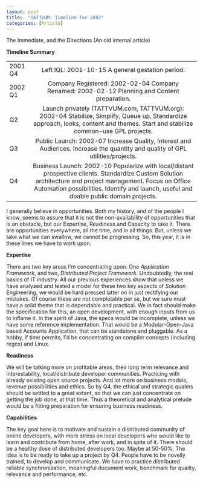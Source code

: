 ```yaml
---
layout: post
title:  "TATTVUM: Timeline for 2002"
categories: [Article]
---
```


The Immediate, and the Directions (An old internal article)

**Timeline Summary**

|        |        |
| ------------- |:-------------:|
| 2001 Q4 | Left IQL: 2001-10-15  A general gestation period. |
| 2002 Q1 | Company Registered: 2002-02-04 Company Renamed: 2002-02-12 Planning and Content preparation.|
| Q2      | Launch privately (TATTVUM.com, TATTVUM.org): 2002-04 Stabilize, Simplify, Queue up, Standardize approach, looks, content and themes. Start and stabilize common-use GPL projects.|
| Q3      | Public Launch: 2002-07 Increase Quality, Interest and Audiences. Increase the quantity and quality of GPL utilities/projects.|
| Q4      | Business Launch: 2002-10 Popularize with local/distant prospective clients. Standardize Custom Solution architecture and project management. Focus on Office Automation possibilities. Identify and launch, useful and doable public domain projects.|

I generally believe in opportunities. Both my history, and of the people I know, seems to assure that it is not the non-availability of opportunities that is an obstacle, but our Expertise, Readiness and Capacity to take it. There are opportunities everywhere, all the time, and in all things. But, unless we take what we can swallow, we cannot be progressing. So, this year, it is in these lines we have to work upon.

**Expertise**

There are two key areas I'm concentrating upon. One *Application Framework*, and two, *Distributed Project Framework*. Undoubtedly, the real basics of IT industry. All our previous experiences show that unless we have analyzed and tested a model for these two key aspects of *Solution* Engineering, we would be hard pressed latter on in just rectifying our mistakes. Of course these are not completable per se, but we sure must have a solid theme that is dependable and practical. We in fact should make the specification for this, an open development, with enough inputs from us to inflame it. In the spirit of Java, the specs would be incomplete, unless we have some reference implementation. That would be a Modular-Open-Java based Accounts Application, that can be standalone and pluggable. As a hobby, if time permits, I'd be concentrating on compiler concepts (including regex) and Linux.

**Readiness**

We will be talking more on profitable areas, their long term relevance and interestability, local/distribute developer communities. Practicing with already existing open source projects. And lot more on business models, revenue possibilities and ethics. So by Q4, the ethical and strategic qualms should be settled to a great extant, so that we can just concentrate on getting the job done, at that time. Thus a theoretical and analytical prelude would be a fitting preparation for ensuring business readiness.

**Capabilities**

The key goal here is to motivate and sustain a distributed community of online developers, with more stress on local developers who would like to learn and contribute from home, after work, and in spite of it. There should be a healthy dose of distributed developers too. Maybe at 50-50%. The idea is to be ready to take up a project by Q4. People have to be novelly trained, to develop and communicate. We have to practice distributed reliable synchronization, meaningful document work, benchmark for quality, relevance and performance, etc.

